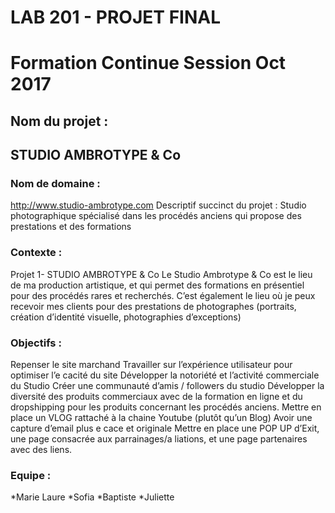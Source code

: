 
# LAB 201 - PROJET FINAL
# Formation Continue Session Oct 2017

## Nom du projet :
## STUDIO AMBROTYPE & Co
### Nom de domaine :
http://www.studio-ambrotype.com
Descriptif succinct du projet :
Studio photographique spécialisé dans les procédés anciens qui propose des prestations et des formations

### Contexte :
Projet 1- STUDIO AMBROTYPE & Co
Le Studio Ambrotype & Co est le lieu de ma production artistique, et qui permet des formations en présentiel pour des procédés rares et recherchés. C’est également le lieu où je peux recevoir mes clients pour des prestations de photographes (portraits, création d’identité visuelle, photographies d’exceptions)

### Objectifs :
Repenser le site marchand
Travailler sur l’expérience utilisateur pour optimiser l’e cacité du site
Développer la notoriété et l’activité commerciale du Studio
Créer une communauté d’amis / followers du studio
Développer la diversité des produits commerciaux avec de la formation en ligne et du dropshipping pour les produits concernant les procédés anciens.
Mettre en place un VLOG rattaché à la chaine Youtube (plutôt qu’un Blog)
Avoir une capture d’email plus e cace et originale
Mettre en place une POP UP d’Exit, une page consacrée aux parrainages/a liations, et une page partenaires avec des liens.

### Equipe :
*Marie Laure
*Sofia
*Baptiste
*Juliette


